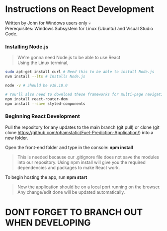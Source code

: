 # Instructions on React Development
Written by John for Windows users only 💀 <br>
Prerequisites: Windows Subsystem for Linux (Ubuntu) and Visual Studio Code.

### Installing Node.js
> We're gonna need Node.js to be able to use React <br>
Using the Linux terminal, 
```bash
sudo apt-get install curl # Need this to be able to install Node.js
nvm install --lts # Installs Node.js

node -v # Should be v18.18.0

# You'll also need to download these frameworks for multi-page navigation.
npm install react-router-dom 
npm install --save styled-components
```
### Beginning React Development
Pull the repository for any updates to the main branch (git pull) or clone (git clone https://github.com/phamstatic/Fuel-Prediction-Application/) into a new folder.

Open the front-end folder and type in the console: **npm install** <br>
> This is needed because our .gitignore file does not save the modules into our repository. Using npm install will give you the required dependencies and packages to make React work.

To begin hosting the app, run **npm start**
> Now the application should be on a local port running on the browser. Any change/edit done will be updated automatically.

# DONT FORGET TO BRANCH OUT WHEN DEVELOPING
